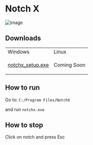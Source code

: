 # Notch X

![image](https://i.ibb.co/6N36DtG/On-Paste-20220131-214200.png)

## Downloads
<table>
<tr>
<td>Windows</td>
<td>Linux</td>
</tr>
<tr>
<td>
  
  [notchx_setup.exe](https://github.com/rug-gui/notchx/releases/download/v0.0.1/notchx_setup.exe)
  
  </td>
<td>Coming Soon</td>
</tr>
</table>

## How to run
Go to: ```C:/Program Files/NotchX```

and run ```notchx.exe```

## How to stop
Click on notch and press Esc
